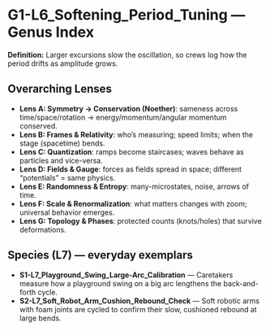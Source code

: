 # G1-L6_Softening_Period_Tuning — Genus Index
**Definition:** Larger excursions slow the oscillation, so crews log how the period drifts as amplitude grows.

## Overarching Lenses

- **Lens A: Symmetry -> Conservation (Noether)**: sameness across time/space/rotation → energy/momentum/angular momentum conserved.
- **Lens B: Frames & Relativity**: who’s measuring; speed limits; when the stage (spacetime) bends.
- **Lens C: Quantization**: ramps become staircases; waves behave as particles and vice-versa.
- **Lens D: Fields & Gauge**: forces as fields spread in space; different “potentials” = same physics.
- **Lens E: Randomness & Entropy**: many-microstates, noise, arrows of time.
- **Lens F: Scale & Renormalization**: what matters changes with zoom; universal behavior emerges.
- **Lens G: Topology & Phases**: protected counts (knots/holes) that survive deformations.

## Species (L7) — everyday exemplars
- **S1-L7_Playground_Swing_Large-Arc_Calibration** — Caretakers measure how a playground swing on a big arc lengthens the back-and-forth cycle.
- **S2-L7_Soft_Robot_Arm_Cushion_Rebound_Check** — Soft robotic arms with foam joints are cycled to confirm their slow, cushioned rebound at large bends.
